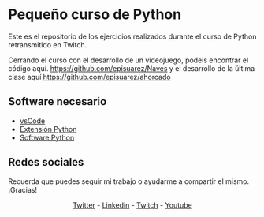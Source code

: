# Pequeño curso de Python

Este es el repositorio de los ejercicios realizados durante el curso de Python retransmitido en Twitch.

Cerrando el curso con el desarrollo de un videojuego, podeis encontrar el código aquí. https://github.com/episuarez/Naves y el desarrollo de la última clase aquí https://github.com/episuarez/ahorcado

## Software necesario

* [vsCode](https://code.visualstudio.com/)
* [Extensión Python](https://marketplace.visualstudio.com/items?itemName=ms-python.python)
* [Software Python](https://www.python.org/)

## Redes sociales

Recuerda que puedes seguir mi trabajo o ayudarme a compartir el mismo. ¡Gracias!

<p align="center"><a href="https://twitter.com/episuarez" target="_blank">Twitter</a> - <a href="https://www.linkedin.com/in/episuarez" target="_blank">Linkedin</a> - <a href="https://www.twitch.tv/episuarez" target="_blank">Twitch</a> - <a href="https://www.youtube.com/channel/UCBVgB6oZq5WqWh1NJSSWGZw" target="_blank">Youtube</a></p>
